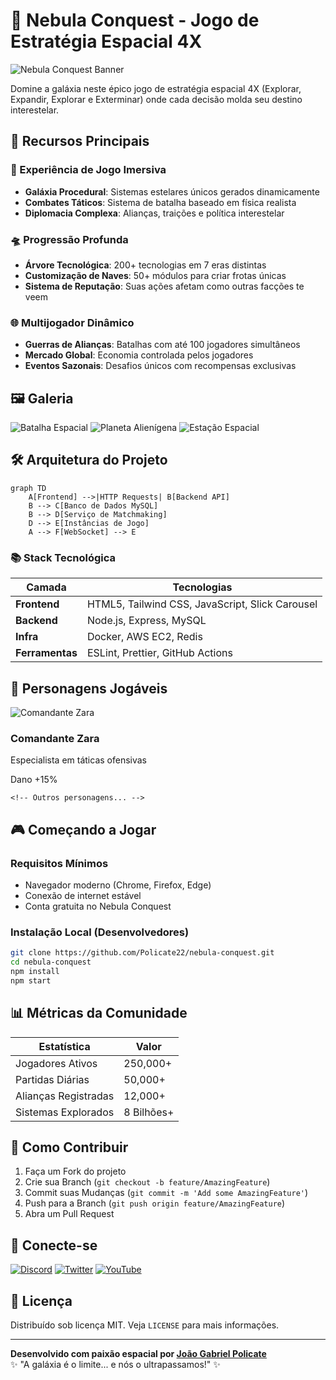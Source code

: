 # 🌌 Nebula Conquest - Jogo de Estratégia Espacial 4X

![Nebula Conquest Banner](https://images.unsplash.com/photo-1462332420958-a05d1e002413?q=80&w=1507&auto=format&fit=crop)

Domine a galáxia neste épico jogo de estratégia espacial 4X (Explorar, Expandir, Explorar e Exterminar) onde cada decisão molda seu destino interestelar.

## 🚀 Recursos Principais

### 🌠 Experiência de Jogo Imersiva
- **Galáxia Procedural**: Sistemas estelares únicos gerados dinamicamente
- **Combates Táticos**: Sistema de batalha baseado em física realista
- **Diplomacia Complexa**: Alianças, traições e política interestelar

### 🛸 Progressão Profunda
- **Árvore Tecnológica**: 200+ tecnologias em 7 eras distintas
- **Customização de Naves**: 50+ módulos para criar frotas únicas
- **Sistema de Reputação**: Suas ações afetam como outras facções te veem

### 🌐 Multijogador Dinâmico
- **Guerras de Alianças**: Batalhas com até 100 jogadores simultâneos
- **Mercado Global**: Economia controlada pelos jogadores
- **Eventos Sazonais**: Desafios únicos com recompensas exclusivas

## 🖼️ Galeria

<div class="slick-carousel">
    <img src="https://images.unsplash.com/photo-1462332420958-a05d1e002413?q=80&w=1507&auto=format&fit=crop" alt="Batalha Espacial" class="rounded-lg shadow-xl">
    <img src="https://images.unsplash.com/photo-1506318137071-a8e063b4bec0?q=80&w=1470&auto=format&fit=crop" alt="Planeta Alienígena" class="rounded-lg shadow-xl">
    <img src="https://images.unsplash.com/photo-1451187580459-43490279c0fa?q=80&w=1472&auto=format&fit=crop" alt="Estação Espacial" class="rounded-lg shadow-xl">
</div>

## 🛠️ Arquitetura do Projeto

```mermaid
graph TD
    A[Frontend] -->|HTTP Requests| B[Backend API]
    B --> C[Banco de Dados MySQL]
    B --> D[Serviço de Matchmaking]
    D --> E[Instâncias de Jogo]
    A --> F[WebSocket] --> E
```

### 📚 Stack Tecnológica

| Camada          | Tecnologias                                                                 |
|-----------------|-----------------------------------------------------------------------------|
| **Frontend**    | HTML5, Tailwind CSS, JavaScript, Slick Carousel                            |
| **Backend**     | Node.js, Express, MySQL                                                    |
| **Infra**       | Docker, AWS EC2, Redis                                                     |
| **Ferramentas** | ESLint, Prettier, GitHub Actions                                           |

## 👾 Personagens Jogáveis

<div class="grid grid-cols-1 md:grid-cols-4 gap-4">
    <div class="character-card">
        <img src="https://via.placeholder.com/400x500/1e1b4b/8b5cf6?text=Comandante+Zara" alt="Comandante Zara">
        <h3>Comandante Zara</h3>
        <p>Especialista em táticas ofensivas</p>
        <div class="badge">Dano +15%</div>
    </div>
    
    <!-- Outros personagens... -->
</div>

## 🎮 Começando a Jogar

### Requisitos Mínimos
- Navegador moderno (Chrome, Firefox, Edge)
- Conexão de internet estável
- Conta gratuita no Nebula Conquest

### Instalação Local (Desenvolvedores)
```bash
git clone https://github.com/Policate22/nebula-conquest.git
cd nebula-conquest
npm install
npm start
```

## 📊 Métricas da Comunidade

| Estatística          | Valor        |
|----------------------|--------------|
| Jogadores Ativos     | 250,000+     |
| Partidas Diárias     | 50,000+      |
| Alianças Registradas | 12,000+      |
| Sistemas Explorados  | 8 Bilhões+   |

## 🤝 Como Contribuir

1. Faça um Fork do projeto
2. Crie sua Branch (`git checkout -b feature/AmazingFeature`)
3. Commit suas Mudanças (`git commit -m 'Add some AmazingFeature'`)
4. Push para a Branch (`git push origin feature/AmazingFeature`)
5. Abra um Pull Request

## 📡 Conecte-se

[![Discord](https://img.shields.io/badge/Discord-7289DA?style=for-the-badge&logo=discord&logoColor=white)](https://discord.gg/)
[![Twitter](https://img.shields.io/badge/Twitter-1DA1F2?style=for-the-badge&logo=twitter&logoColor=white)](https://twitter.com/)
[![YouTube](https://img.shields.io/badge/YouTube-FF0000?style=for-the-badge&logo=youtube&logoColor=white)](https://youtube.com/)

## 📜 Licença

Distribuído sob licença MIT. Veja `LICENSE` para mais informações.

---

**Desenvolvido com paixão espacial por [João Gabriel Policate](https://github.com/Policate22)**  
✨ "A galáxia é o limite... e nós o ultrapassamos!" ✨